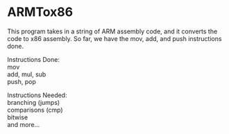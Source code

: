 # ARMTox86
This program takes in a string of ARM assembly code, and it converts the code to x86 assembly. So far, we have the mov, add, and push instructions done.

Instructions Done:  
mov  
add, mul, sub  
push, pop  

Instructions Needed:  
branching (jumps)  
comparisons (cmp)  
bitwise  
and more...
